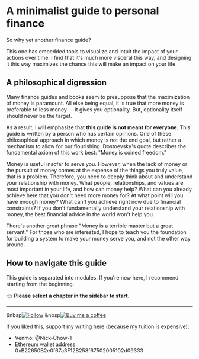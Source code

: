 # A minimalist guide to personal finance

So why yet another finance guide?

This one has embedded tools to visualize and intuit the impact of your actions over time. I find that it's much more visceral this way, and designing it this way maximizes the chance this will make an impact on your life.

## A philosophical digression

Many finance guides and books seem to presuppose that the maximization of money is paramount. All else being equal, it is true that more money is preferable to less money — it gives you optionality. But, optionality itself should never be the target.

As a result, I will emphasize that **this guide is not meant for everyone**. This guide is written by a person who has certain opinions. One of these philosophical approach in which money is not the end goal, but rather a mechanism to allow for our flourishing. Dostoevsky's quote describes the fundamental axiom of this work best: "Money is coined freedom."

Money is useful insofar to serve you. However, when the lack of money or the pursuit of money comes at the expense of the things you truly value, that is a problem. Therefore, you need to deeply think about and understand your relationship with money. What people, relationships, and values are most important in your life, and how can money help? What can you already achieve here that you don't need more money for? At what point will you have enough money? What can't you achieve right now due to financial constraints? If you don't fundamentally understand your relationship with money, the best financial advice in the world won't help you.

There's another great phrase "Money is a terrible master but a great servant." For those who are interested, I hope to teach you the foundation for building a system to make your money serve you, and not the other way around.

## How to navigate this guide

This guide is separated into modules. If you're new here, I recommend starting from the beginning.

👈 **Please select a chapter in the sidebar to start.**

---
&nbsp[![Follow](https://img.shields.io/twitter/follow/nicholasachow?style=social)](https://twitter.com/nicholasachow)
&nbsp[![Buy me a coffee](https://img.shields.io/badge/Buy%20me%20a%20coffee--yellow.svg?logo=buy-me-a-coffee&logoColor=orange&style=social)](https://www.buymeacoffee.com/nicholasachow)

If you liked this, support my writing here (because my tuition is expensive):

* Venmo: @Nick-Chow-1
* Ethereum wallet address: 0xB22650B2e0f67a3F12B258f67502005102d09333
